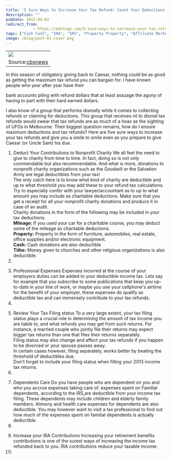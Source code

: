 ```yaml
---
title: '5 Sure Ways to Increase Your Tax Refund: Count Your Deductions to the Very Last Penny'
description: ""
pubDate: 2013-04-03
redirect_from:
            - https://mahinge.com/5-sure-ways-to-increase-your-tax-refund-count-your-deductions-to-the-very-last-penny/
tags: ["Cash Cash", "IRA", "IRS", "Property Property", "Affiliate Marketing"]
image: /blog/post-01-cover.png
---
```

|                                                                                                                                                                        |
| ---------------------------------------------------------------------------------------------------------------------------------------------------------------------- |
| [![](https://mahinge.com/wp-content/uploads/2013/04/increasing+your+tax+refunds1.jpg)](https://mahinge.com/wp-content/uploads/2013/04/increasing+your+tax+refunds.jpg) |
| Source:[cbsnews](https://mahinge.com/wp-content/uploads/2013/04/www.cbsnews.com)                                                                                       |

In this season of obligatory giving back to Caesar, nothing could be as good as getting the maximum tax refund you can bargain for. I have known people who year after year have their

<!--more-->

bank accounts piling with refund dollars that at least assuage the agony of having to part with their hard earned dollars.

I also know of a group that performs dismally while it comes to collecting refunds or claiming for deductions. This group that receives nil to dismal tax refunds would swear that tax refunds are as much of a hoax as the sighting of UFOs in Melbourne. Their biggest question remains, how do I ensure maximum deductions and tax refunds? Here are five sure ways to increase your tax refunds and give you a smile to smile even as you prepare to give Caesar (or Uncle Sam) his due.

1.  Deduct Your Contributions to Nonprofit Charity
    We all feel the need to give to charity from time to time. In fact, doing so is not only commendable but also recommendable. And what is more, donations to nonprofit charity organizations such as the Goodwill or the Salvation Army are legal deductibles from your tax!  
    The only catch here is to know what kind of charity are deductible and up to what threshold you may add these to your refund tax calculations. Try to especially confer with your lawyer/accountant as to up to what amount you may include as charitable deductions. Make sure that you get a receipt for all your nonprofit charity donations and produce it in case of an audit.  
    Charity donations in the form of the following may be included in your tax deductions.  
    **Mileage:** If you used your car for a charitable course, you may deduct some of the mileage as charitable deductions.  
    **Property:** Property in the form of furniture, automobiles, real estate, office supplies and/or electronic equipment.  
    **Cash:** Cash donations are also deductible  
    **Tithe:** Money given to churches and other religious organizations is also deductible.
2.

3)  Professional Expenses
    Expenses incurred at the course of your employers duties can be added to your deductible income tax. Lets say for example that you subscribe to some publications that keep you up-to-date in your line of work, or maybe you use your cellphone's airtime for the benefit of your employer, these expenses do qualify as deductible tax and can immensely contribute to your tax refunds.
4)

5.  Review Your Tax Filing status
    To a very large extent, your tax filing status plays a crucial role in determining the amount of tax income you are liable to, and what refunds you may get from such returns. For instance, a married couple who jointly file their returns may expect bigger tax returns than one that files their returns separately.  
    Filing status may also change and affect your tax refunds if you happen to be divorced or your spouse passes away.  
    In certain cases however, filing separately, works better by beating the threshold of deductibles due.  
    Don't forget to include your filing status when filling your 2013 income tax returns.
6.

7)  Dependents Care
    Do you have people who are dependent on you and who you accrue expenses taking care of. expenses spent on Familial dependents, according to the IRS,are deductible from your income tax filing. These dependents may include children and elderly family members. Alimony and health care expenses for dependents are also deductible. You may however want to visit a tax professional to find out how much of the expenses spent on familial dependents is actually deductible.
8)

9.  Increase your IRA Contributions
    Increasing your retirement benefits contributions is one of the surest ways of increasing the income tax refunded back to you. IRA contributions reduce your taxable income.
10.
